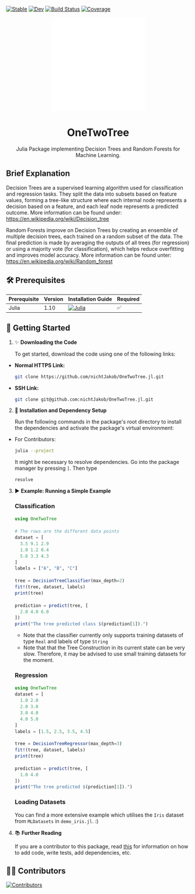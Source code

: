 
[![Stable](https://img.shields.io/badge/docs-stable-blue.svg)](https://nichtJakob.github.io/OneTwoTree.jl/stable/)
[![Dev](https://img.shields.io/badge/docs-dev-blue.svg)](https://nichtJakob.github.io/OneTwoTree.jl/dev/)
[![Build Status](https://github.com/nichtJakob/OneTwoTree.jl/actions/workflows/CI.yml/badge.svg?branch=master)](https://github.com/nichtJakob/OneTwoTree.jl/actions/workflows/CI.yml?query=branch%3Amaster)
[![Coverage](https://codecov.io/gh/nichtJakob/OneTwoTree.jl/branch/master/graph/badge.svg)](https://codecov.io/gh/nichtJakob/OneTwoTree.jl)

<div align="center">
  <img src="assets/decision_tree_logo.svg" height="256" />
  <h1>OneTwoTree</h1>
  <p>Julia Package implementing Decision Trees and Random Forests for Machine Learning.</p>
</div>

## Brief Explanation

Decision Trees are a supervised learning algorithm used for classification and regression tasks. They split the data into subsets based on feature values, forming a tree-like structure where each internal node represents a decision based on a feature, and each leaf node represents a predicted outcome. More information can be found under: https://en.wikipedia.org/wiki/Decision_tree

Random Forests improve on Decision Trees by creating an ensemble of multiple decision trees, each trained on a random subset of the data. The final prediction is made by averaging the outputs of all trees (for regression) or using a majority vote (for classification), which helps reduce overfitting and improves model accuracy. More information can be found unter: https://en.wikipedia.org/wiki/Random_forest

## 🛠️ Prerequisites

| Prerequisite | Version | Installation Guide | Required |
|--------------|---------|--------------------|----------|
| Julia       | 1.10    | [![Julia](https://img.shields.io/badge/Julia-v1.10-blue)](https://julialang.org/downloads/) | ✅ |


## 🚀 Getting Started

1. ✨ **Downloading the Code**

    To get started, download the code using one of the following links:

  - **Normal HTTPS Link:**

      ``` bash
      git clone https://github.com/nichtJakob/OneTwoTree.jl.git
      ```


  - **SSH Link:**

      ``` bash
      git clone git@github.com:nichtJakob/OneTwoTree.jl.git
      ```


2. 🔧 **Installation and Dependency Setup**

    Run the following commands in the package's root directory to install the dependencies and activate the package's virtual environment:

  - For Contributors:

      ```bash
      julia --project
      ```
    It might be necessary to resolve dependencies.
    Go into the package manager by pressing `]`. Then type
      ```julia
      resolve
      ```


3. ▶️ **Example: Running a Simple Example**

    ### Classification
    ```julia
    using OneTwoTree

    # The rows are the different data points
    dataset = [
      3.5 9.1 2.9
      1.0 1.2 0.4
      5.6 3.3 4.3
    ]
    labels = ["A", "B", "C"]

    tree = DecisionTreeClassifier(max_depth=2)
    fit!(tree, dataset, labels)
    print(tree)

    prediction = predict(tree, [
      2.0 4.0 6.0
    ])
    print("The tree predicted class $(prediction[1]).")
    ```
    - Note that the classifier currently only supports training datasets of type `Real` and labels of type `String`
    - Note that that the Tree Construction in its current state can be very slow. Therefore, it may be advised to use small training datasets for the moment.

    ### Regression
    ```julia
    using OneTwoTree
    dataset = [
      1.0 2.0
      2.0 3.0
      3.0 4.0
      4.0 5.0
    ]
    labels = [1.5, 2.5, 3.5, 4.5]
    
    tree = DecisionTreeRegressor(max_depth=3)
    fit!(tree, dataset, labels)
    print(tree)

    prediction = predict(tree, [
      1.0 4.0
    ])
    print("The tree predicted $(prediction[1]).")
    ```
   ### Loading Datasets
   You can find a more extensive example which utilises the `Iris` dataset from `MLDatasets` in `demo_iris.jl`. :)

5. 📚 **Further Reading**

    If you are a contributor to this package, read [this](https://adrianhill.de/julia-ml-course/write/) for information on how to add code, write tests, add dependencies, etc.

## 👩‍💻 Contributors
[![Contributors](https://contrib.rocks/image?repo=nichtJakob/OneTwoTree.jl)](https://github.com/nichtJakob/OneTwoTree.jl/graphs/contributors)
